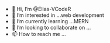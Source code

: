 - 👋 Hi, I’m @Elias-VCodeR
- 👀 I’m interested in ...web development
- 🌱 I’m currently learning ...MERN
- 💞️ I’m looking to collaborate on ...
- 📫 How to reach me ...

<!---
Elias-VCodeR/Elias-VCodeR is a ✨ special ✨ repository because its `README.md` (this file) appears on your GitHub profile.
You can click the Preview link to take a look at your changes.
--->
